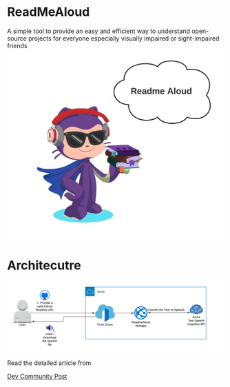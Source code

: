 # ReadMeAloud

A simple tool to provide an easy and efficient way to understand open-source projects for everyone especially visually impaired or sight-impaired friends
![](./Images/ReadmeAloud.jpeg)


# Architecutre 

![](./Images/Architecture.png)

Read the detailed article from 

[Dev Community Post]()